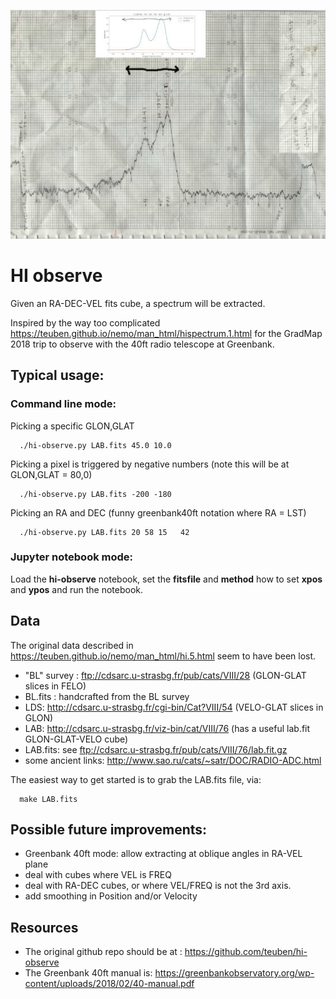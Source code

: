![40ft scan](Greenbank40ft-cmp.jpg  "Example 40ft scan from our 2018 run")

# HI observe

Given an RA-DEC-VEL fits cube, a spectrum will be extracted.

Inspired by the way too complicated
https://teuben.github.io/nemo/man_html/hispectrum.1.html for the GradMap 2018 trip to observe with
the 40ft radio telescope at Greenbank.

## Typical usage:

### Command line mode:

Picking a specific GLON,GLAT

      ./hi-observe.py LAB.fits 45.0 10.0

Picking a pixel is triggered by negative numbers (note this will be at GLON,GLAT = 80,0)

      ./hi-observe.py LAB.fits -200 -180

Picking an RA and DEC (funny greenbank40ft notation where RA = LST)

      ./hi-observe.py LAB.fits 20 58 15   42

### Jupyter notebook mode:

Load the **hi-observe** notebook, set the **fitsfile** and **method** how to set **xpos** and **ypos** and run
the notebook.
      
## Data

The original data described in https://teuben.github.io/nemo/man_html/hi.5.html seem to have been lost.

* "BL" survey : ftp://cdsarc.u-strasbg.fr/pub/cats/VIII/28 (GLON-GLAT slices in FELO)
* BL.fits : handcrafted from the BL survey
* LDS: http://cdsarc.u-strasbg.fr/cgi-bin/Cat?VIII/54 (VELO-GLAT slices in GLON)
* LAB: http://cdsarc.u-strasbg.fr/viz-bin/cat/VIII/76 (has a useful lab.fit GLON-GLAT-VELO cube)
* LAB.fits: see ftp://cdsarc.u-strasbg.fr/pub/cats/VIII/76/lab.fit.gz
* some ancient links:  http://www.sao.ru/cats/~satr/DOC/RADIO-ADC.html

The easiest way to get started is to grab the LAB.fits file, via:

      make LAB.fits

## Possible future improvements:

* Greenbank 40ft mode:  allow extracting at oblique angles in RA-VEL plane
* deal with cubes where VEL is FREQ
* deal with RA-DEC cubes, or where VEL/FREQ is not the 3rd axis.
* add smoothing in Position and/or Velocity


## Resources

* The original github repo should be at : https://github.com/teuben/hi-observe
* The Greenbank 40ft manual is: https://greenbankobservatory.org/wp-content/uploads/2018/02/40-manual.pdf


